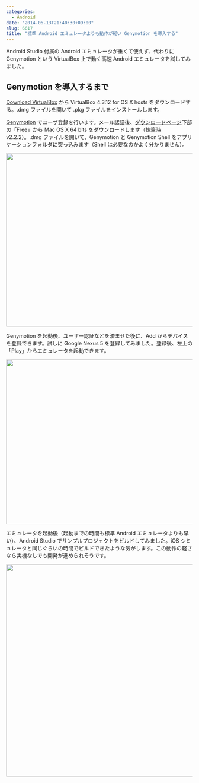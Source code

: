 ```yaml
---
categories:
  - Android
date: "2014-06-13T21:40:30+09:00"
slug: 6617
title: "標準 Android エミュレータよりも動作が軽い Genymotion を導入する"
---
```


Android Studio 付属の Android エミュレータが重くて使えず、代わりに Genymotion という VirtualBox 上で動く高速 Android エミュレータを試してみました。

## Genymotion を導入するまで

[Download VirtualBox](https://www.virtualbox.org/wiki/Downloads) から VirtualBox 4.3.12 for OS X hosts をダウンロードする。.dmg ファイルを開いて .pkg ファイルをインストールします。

[Genymotion](http://www.genymotion.com/) でユーザ登録を行います。メール認証後、[ダウンロードページ](https://shop.genymotion.com/index.php?controller=order-opc)下部の「Free」から Mac OS X 64 bits をダウンロードします（執筆時 v2.2.2）。.dmg ファイルを開いて、Genymotion と Genymotion Shell をアプリケーションフォルダに突っ込みます（Shell は必要なのかよく分かりません）。

<img alt="" src="/images/2014/06/6617_1.jpg" width="640" height="468">

Genymotion を起動後、ユーザー認証などを済ませた後に、Add からデバイスを登録できます。試しに Google Nexus 5 を登録してみました。登録後、左上の「Play」からエミュレータを起動できます。

<img alt="" src="/images/2014/06/6617_2.jpg" width="569" height="444">

エミュレータを起動後（起動までの時間も標準 Android エミュレータよりも早い）、Android Studio でサンプルプロジェクトをビルドしてみました。iOS シミュレータと同じぐらいの時間でビルドできたような気がします。この動作の軽さなら実機なしでも開発が進められそうです。

<img alt="" src="/images/2014/06/6617_3.jpg" width="728" height="573">
